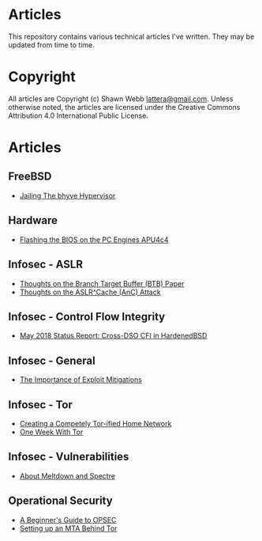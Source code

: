 Articles
========

This repository contains various technical articles I've written. They
may be updated from time to time.

Copyright
=========

All articles are Copyright (c) Shawn Webb <lattera@gmail.com>. Unless
otherwise noted, the articles are licensed under the Creative Commons
Attribution 4.0 International Public License.

Articles
========

FreeBSD
-------

* [Jailing The bhyve Hypervisor](https://github.com/lattera/articles/blob/master/freebsd/2018-10-27_jailed_bhyve/article.md)

Hardware
--------

* [Flashing the BIOS on the PC Engines APU4c4](https://github.com/lattera/articles/blob/master/hardware/apu/2019-02-05_flashing_bios/article.md)

Infosec - ASLR
--------------

* [Thoughts on the Branch Target Buffer (BTB) Paper](https://github.com/lattera/articles/blob/master/infosec/Exploit%20Mitigations/ASLR/2016-10-19_btb/article.md)
* [Thoughts on the ASLR^Cache (AnC) Attack](https://github.com/lattera/articles/blob/master/infosec/Exploit%20Mitigations/ASLR/2017-02-15_anc/article.md)

Infosec - Control Flow Integrity
--------------------------------

* [May 2018 Status Report: Cross-DSO CFI in HardenedBSD](https://github.com/lattera/articles/blob/master/hardenedbsd/2018-05-26_cross-dso-cfi/article.md)

Infosec - General
-----------------

* [The Importance of Exploit Mitigations](https://github.com/lattera/articles/blob/master/infosec/Exploit%20Mitigations/General/2017-03-21-importance/article.md)

Infosec - Tor
-------------

* [Creating a Competely Tor-ified Home Network](https://github.com/lattera/articles/blob/master/infosec/tor/2017-01-14_torified_home/article.md)
* [One Week With Tor](https://github.com/lattera/articles/blob/master/infosec/tor/2017-08-28_week_with_tor/article.md)

Infosec - Vulnerabilities
-------------------------

* [About Meltdown and Spectre](https://github.com/lattera/articles/blob/master/infosec/Vulnerabilities/2018-01-05_Meltdown_Spectre/article.md)

Operational Security
--------------------

* [A Beginner's Guide to OPSEC](https://github.com/lattera/articles/blob/master/opsec/2018-02-23_good-opsec/article.md)
* [Setting up an MTA Behind Tor](https://github.com/lattera/articles/blob/master/opsec/2018-05-08_torified_mta/article.md)
